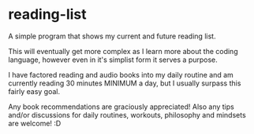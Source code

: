 # reading-list

A simple program that shows my current and future reading list.

This will eventually get more complex as I learn more about the coding language, however even in it's simplist form it serves a purpose.

I have factored reading and audio books into my daily routine and am currently reading 30 minutes MINIMUM a day, but I usually surpass this fairly easy goal.

Any book recommendations are graciously appreciated! Also any tips and/or discussions for daily routines, workouts, philosophy and mindsets are welcome! :D
